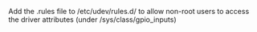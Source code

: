 Add the .rules file to /etc/udev/rules.d/ to allow non-root users to access the driver attributes (under /sys/class/gpio_inputs)
